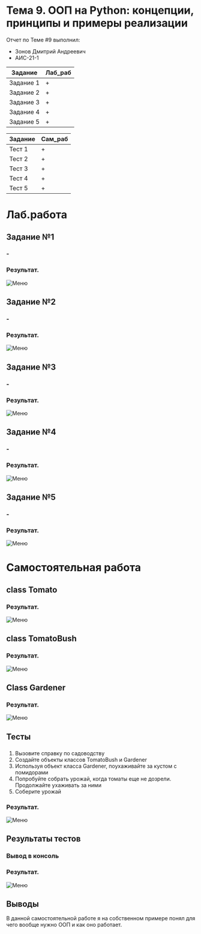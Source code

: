 # Тема 9. ООП на Python: концепции, принципы и примеры реализации
Отчет по Теме #9 выполнил:
- Зонов Дмитрий Андреевич
- АИС-21-1

| Задание | Лаб_раб | 
| ------ | ------ | 
| Задание 1 | + |
| Задание 2 | + |
| Задание 3 | + |
| Задание 4 | + |
| Задание 5 | + |

| Задание | Сам_раб | 
| ------ | ------ | 
| Тест 1 | + |
| Тест 2 | + |
| Тест 3 | + |
| Тест 4 | + |
| Тест 5 | + |

# Лаб.работа
## Задание №1
### -

### Результат.
![Меню](https://github.com/Dreamcaster70/Software_engineering/blob/Tema_9/pic9/lab/1%20-%20Uh8pITL.png)

## Задание №2
### -

### Результат.
![Меню](https://github.com/Dreamcaster70/Software_engineering/blob/Tema_9/pic9/lab/2%20-%20Uv9Nbsf.png)

## Задание №3
### -

### Результат.
![Меню](https://github.com/Dreamcaster70/Software_engineering/blob/Tema_9/pic9/lab/3%20-%200MnEGqO.png)

## Задание №4
### -

### Результат.
![Меню](https://github.com/Dreamcaster70/Software_engineering/blob/Tema_9/pic9/lab/4%20-%20NLiNXGH.png)

## Задание №5
### -

### Результат.
![Меню](https://github.com/Dreamcaster70/Software_engineering/blob/Tema_9/pic9/lab/5%20-%20IjIsoUl.png)


# Самостоятельная работа
## class Tomato
###  

### Результат.
![Меню](https://github.com/Dreamcaster70/Software_engineering/blob/Tema_9/pic9/sam/2%20-%20de4HCOH.png)


## class TomatoBush
### 

### Результат.
![Меню](https://github.com/Dreamcaster70/Software_engineering/blob/Tema_9/pic9/sam/3%20-%20PiiuWvS.png)


## Class Gardener 
### 
### Результат.
![Меню](https://github.com/Dreamcaster70/Software_engineering/blob/Tema_9/pic9/sam/4%20-%20xSCpSDv.png)

  
## Тесты
### 
1) Вызовите справку по садоводству
2) Создайте объекты классов TomatoBush и Gardener
3) Используя объект класса Gardener, поухаживайте за кустом с
помидорами
4) Попробуйте собрать урожай, когда томаты еще не дозрели.
Продолжайте ухаживать за ними
5) Соберите урожай

### Результат.
![Меню](https://github.com/Dreamcaster70/Software_engineering/blob/Tema_9/pic9/sam/5%20-%20G6SQU2s.png)


## Результаты тестов
### Вывод в консоль
### Результат.
![Меню](https://github.com/Dreamcaster70/Software_engineering/blob/Tema_9/pic9/sam/6%20-%20zT7KiwB.png)

## Выводы
В данной самостоятельной работе я на собственном примере понял для чего вообще нужно ООП и как оно работает.
